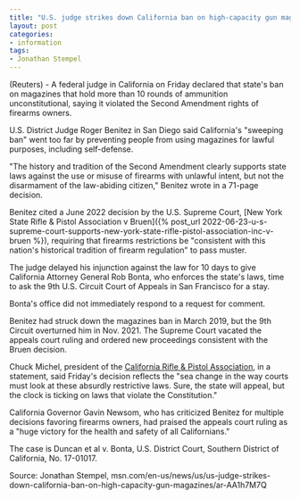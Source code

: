```yaml
---
title: "U.S. judge strikes down California ban on high-capacity gun magazines"
layout: post
categories:
- information
tags:
- Jonathan Stempel
---
```


(Reuters) - A federal judge in California on Friday declared that state's ban on magazines that hold more than 10 rounds of ammunition unconstitutional, saying it violated the Second Amendment rights of firearms owners.

U.S. District Judge Roger Benitez in San Diego said California's "sweeping ban" went too far by preventing people from using magazines for lawful purposes, including self-defense.

"The history and tradition of the Second Amendment clearly supports state laws against the use or misuse of firearms with unlawful intent, but not the disarmament of the law-abiding citizen," Benitez wrote in a 71-page decision.

Benitez cited a June 2022 decision by the U.S. Supreme Court, [New York State Rifle & Pistol Association v Bruen]({% post_url 2022-06-23-u-s-supreme-court-supports-new-york-state-rifle-pistol-association-inc-v-bruen %}), requiring that firearms restrictions be "consistent with this nation's historical tradition of firearm regulation" to pass muster.

The judge delayed his injunction against the law for 10 days to give California Attorney General Rob Bonta, who enforces the state's laws, time to ask the 9th U.S. Circuit Court of Appeals in San Francisco for a stay.

Bonta's office did not immediately respond to a request for comment.

Benitez had struck down the magazines ban in March 2019, but the 9th Circuit overturned him in Nov. 2021. The Supreme Court vacated the appeals court ruling and ordered new proceedings consistent with the Bruen decision.

Chuck Michel, president of the [California Rifle & Pistol Association](https://crpa.org), in a statement, said Friday's decision reflects the "sea change in the way courts must look at these absurdly restrictive laws. Sure, the state will appeal, but the clock is ticking on laws that violate the Constitution."

California Governor Gavin Newsom, who has criticized Benitez for multiple decisions favoring firearms owners, had praised the appeals court ruling as a "huge victory for the health and safety of all Californians."

The case is Duncan et al v. Bonta, U.S. District Court, Southern District of California, No. 17-01017.

Source: Jonathan Stempel, msn.com/en-us/news/us/us-judge-strikes-down-california-ban-on-high-capacity-gun-magazines/ar-AA1h7M7Q

